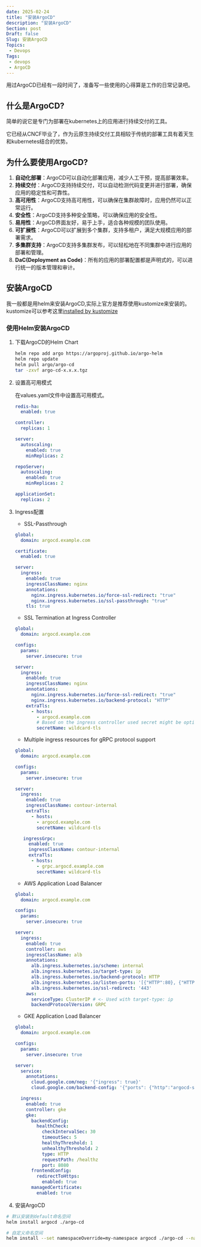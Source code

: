 ```yaml
---
date: 2025-02-24
title: "安装ArgoCD"
description: "安装ArgoCD"
Section: post
Draft: false
Slug: 安装ArgoCD
Topics:
 - Devops
Tags:
 - devops
 - ArgoCD
---
```


用过ArgoCD已经有一段时间了，准备写一些使用的心得算是工作的日常记录吧。
<!--more-->

## 什么是ArgoCD?

简单的说它是专门为部署在kubernetes上的应用进行持续交付的工具。  

它已经从CNCF毕业了，作为云原生持续交付工具相较于传统的部署工具有着天生和kubernetes结合的优势。

## 为什么要使用ArgoCD?

1. **自动化部署**：ArgoCD可以自动化部署应用，减少人工干预，提高部署效率。
2. **持续交付**：ArgoCD支持持续交付，可以自动检测代码变更并进行部署，确保应用的稳定性和可靠性。
3. **高可用性**：ArgoCD支持高可用性，可以确保在集群故障时，应用仍然可以正常运行。
4. **安全性**：ArgoCD支持多种安全策略，可以确保应用的安全性。
5. **易用性**：ArgoCD界面友好，易于上手，适合各种规模的团队使用。
6. **可扩展性**：ArgoCD可以扩展到多个集群，支持多租户，满足大规模应用的部署需求。
7. **多集群支持**：ArgoCD支持多集群发布，可以轻松地在不同集群中进行应用的部署和管理。
8. **DaC(Deployment as Code)**：所有的应用的部署配置都是声明式的，可以进行统一的版本管理和审计。

## 安装ArgoCD

我一般都是用helm来安装ArgoCD,实际上官方是推荐使用kustomize来安装的。kustomize可以参考这里[installed by kustomize](https://argo-cd.readthedocs.io/en/stable/operator-manual/installation/#kustomize)

### 使用Helm安装ArgoCD

1. 下载ArgoCD的Helm Chart

    ```bash
    helm repo add argo https://argoproj.github.io/argo-helm
    helm repo update
    helm pull argo/argo-cd
    tar -zxvf argo-cd-x.x.x.tgz
    ```

2. 设置高可用模式

    在values.yaml文件中设置高可用模式。

    ```yaml
    redis-ha:
      enabled: true

    controller:
      replicas: 1

    server:
      autoscaling:
        enabled: true
        minReplicas: 2

    repoServer:
      autoscaling:
        enabled: true
        minReplicas: 2

    applicationSet:
      replicas: 2
    ```

3. Ingress配置

    - SSL-Passthrough

    ```yaml
    global:
      domain: argocd.example.com
    
    certificate:
      enabled: true
    
    server:
      ingress:
        enabled: true
        ingressClassName: nginx
        annotations:
          nginx.ingress.kubernetes.io/force-ssl-redirect: "true"
          nginx.ingress.kubernetes.io/ssl-passthrough: "true"
        tls: true
    ```

    - SSL Termination at Ingress Controller

    ```yaml
    global:
      domain: argocd.example.com
    
    configs:
      params:
        server.insecure: true
    
    server:
      ingress:
        enabled: true
        ingressClassName: nginx
        annotations:
          nginx.ingress.kubernetes.io/force-ssl-redirect: "true"
          nginx.ingress.kubernetes.io/backend-protocol: "HTTP"
        extraTls:
          - hosts:
            - argocd.example.com
            # Based on the ingress controller used secret might be optional
            secretName: wildcard-tls
    ```

    - Multiple ingress resources for gRPC protocol support

    ```yaml
    global:
      domain: argocd.example.com
    
    configs:
      params:
        server.insecure: true
    
    server:
      ingress:
        enabled: true
        ingressClassName: contour-internal
        extraTls:
          - hosts:
            - argocd.example.com
            secretName: wildcard-tls
    
       ingressGrpc:
         enabled: true
         ingressClassName: contour-internal
         extraTls:
          - hosts:
            - grpc.argocd.example.com
            secretName: wildcard-tls
    ```

    - AWS Application Load Balancer

    ```yaml
    global:
      domain: argocd.example.com
    
    configs:
      params:
        server.insecure: true
    
    server:
      ingress:
        enabled: true
        controller: aws
        ingressClassName: alb
        annotations:
          alb.ingress.kubernetes.io/scheme: internal
          alb.ingress.kubernetes.io/target-type: ip
          alb.ingress.kubernetes.io/backend-protocol: HTTP
          alb.ingress.kubernetes.io/listen-ports: '[{"HTTP":80}, {"HTTPS":443}]'
          alb.ingress.kubernetes.io/ssl-redirect: '443'
        aws:
          serviceType: ClusterIP # <- Used with target-type: ip
          backendProtocolVersion: GRPC
    ```

    - GKE Application Load Balancer

    ```yaml
    global:
      domain: argocd.example.com

    configs:
      params:
        server.insecure: true

    server:
      service:
        annotations:
          cloud.google.com/neg: '{"ingress": true}'
          cloud.google.com/backend-config: '{"ports": {"http":"argocd-server"}}'

      ingress:
        enabled: true
        controller: gke
        gke:
          backendConfig:
            healthCheck:
              checkIntervalSec: 30
              timeoutSec: 5
              healthyThreshold: 1
              unhealthyThreshold: 2
              type: HTTP
              requestPath: /healthz
              port: 8080
          frontendConfig:
            redirectToHttps:
              enabled: true 
          managedCertificate:
            enabled: true
    ```

4. 安装ArgoCD

  ```bash
  # 默认安装到default命名空间
  helm install argocd ./argo-cd

  # 自定义命名空间
  helm install --set namespaceOverride=my-namespace argocd ./argo-cd --namespace my-namespace --create-namespace
  ```
